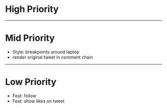 # High Priority

---

# Mid Priority

- Style: breakpoints around laptop
- render original tweet in comment chain

---

# Low Priority

- Feat: follow
- Feat: show likes on tweet
